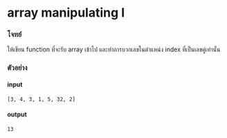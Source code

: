 # array manipulating I

### โจทย์
ให้เขียน function ที่จะรับ array เข้าไป และทำการบวกเลขในตำแหน่ง index ที่เป็นเลขคู่เท่านั้น

### ตัวอย่าง
#### input
`[3, 4, 3, 1, 5, 32, 2]`

#### output
`13`
